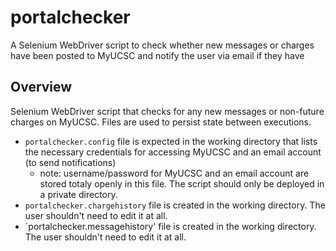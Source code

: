 # portalchecker
A Selenium WebDriver script to check whether new messages or charges have been posted to MyUCSC and notify the user via email if they have

## Overview
Selenium WebDriver script that checks for any new messages or non-future charges on MyUCSC. Files are used to persist state between executions.
* `portalchecker.config` file is expected in the working directory that lists the necessary credentials for accessing MyUCSC and an email account (to send notifications)
  * note: username/password for MyUCSC and an email account are stored totaly openly in this file. The script should only be deployed in a private directory.
* `portalchecker.chargehistory` file is created in the working directory. The user shouldn't need to edit it at all.    
* `portalchecker.messagehistory' file is created in the working directory. The user shouldn't need to edit it at all.

